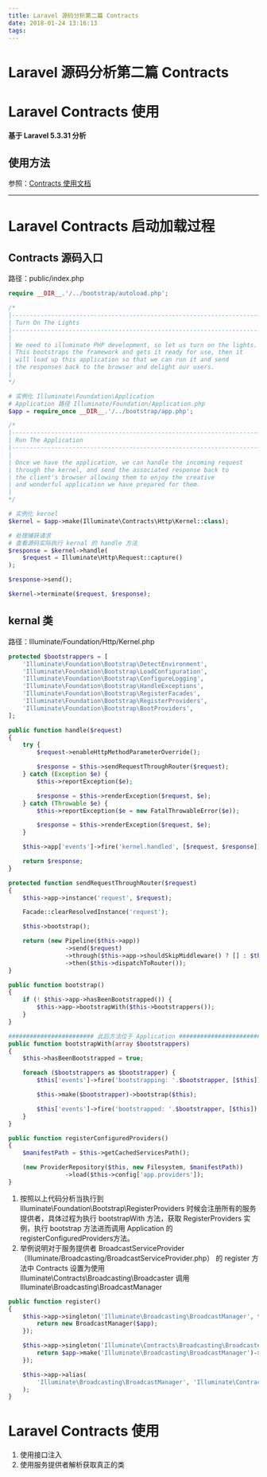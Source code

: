 ```yaml
---
title: Laravel 源码分析第二篇 Contracts
date: 2018-01-24 13:16:13
tags:
---
```

Laravel 源码分析第二篇 Contracts
===

# Laravel Contracts 使用

**基于 Laravel 5.3.31 分析**

## 使用方法

参照：[Contracts 使用文档](http://laravelacademy.org/post/5826.html)

---------------------

# Laravel Contracts 启动加载过程

## Contracts 源码入口

路径：public/index.php

```php
require __DIR__.'/../bootstrap/autoload.php';

/*
|--------------------------------------------------------------------------
| Turn On The Lights
|--------------------------------------------------------------------------
|
| We need to illuminate PHP development, so let us turn on the lights.
| This bootstraps the framework and gets it ready for use, then it
| will load up this application so that we can run it and send
| the responses back to the browser and delight our users.
|
*/

# 实例化 Illuminate\Foundation\Application
# Application 路径 Illuminate/Foundation/Application.php
$app = require_once __DIR__.'/../bootstrap/app.php';

/*
|--------------------------------------------------------------------------
| Run The Application
|--------------------------------------------------------------------------
|
| Once we have the application, we can handle the incoming request
| through the kernel, and send the associated response back to
| the client's browser allowing them to enjoy the creative
| and wonderful application we have prepared for them.
|
*/

# 实例化 kernel 
$kernel = $app->make(Illuminate\Contracts\Http\Kernel::class);

# 处理捕获请求
# 查看源码实际执行 kernal 的 handle 方法
$response = $kernel->handle(
    $request = Illuminate\Http\Request::capture()
);

$response->send();

$kernel->terminate($request, $response);
```

## kernal 类

路径：Illuminate/Foundation/Http/Kernel.php

```php
protected $bootstrappers = [
    'Illuminate\Foundation\Bootstrap\DetectEnvironment',
    'Illuminate\Foundation\Bootstrap\LoadConfiguration',
    'Illuminate\Foundation\Bootstrap\ConfigureLogging',
    'Illuminate\Foundation\Bootstrap\HandleExceptions',
    'Illuminate\Foundation\Bootstrap\RegisterFacades',
    'Illuminate\Foundation\Bootstrap\RegisterProviders',
    'Illuminate\Foundation\Bootstrap\BootProviders',
];

public function handle($request)
{
    try {
        $request->enableHttpMethodParameterOverride();

        $response = $this->sendRequestThroughRouter($request);
    } catch (Exception $e) {
        $this->reportException($e);

        $response = $this->renderException($request, $e);
    } catch (Throwable $e) {
        $this->reportException($e = new FatalThrowableError($e));

        $response = $this->renderException($request, $e);
    }

    $this->app['events']->fire('kernel.handled', [$request, $response]);

    return $response;
}

protected function sendRequestThroughRouter($request)
{
    $this->app->instance('request', $request);

    Facade::clearResolvedInstance('request');

    $this->bootstrap();

    return (new Pipeline($this->app))
                ->send($request)
                ->through($this->app->shouldSkipMiddleware() ? [] : $this->middleware)
                ->then($this->dispatchToRouter());
}

public function bootstrap()
{
    if (! $this->app->hasBeenBootstrapped()) {
        $this->app->bootstrapWith($this->bootstrappers());
    }
}

######################## 此后方法位于 Application ########################################
public function bootstrapWith(array $bootstrappers)
{
    $this->hasBeenBootstrapped = true;

    foreach ($bootstrappers as $bootstrapper) {
        $this['events']->fire('bootstrapping: '.$bootstrapper, [$this]);

        $this->make($bootstrapper)->bootstrap($this);

        $this['events']->fire('bootstrapped: '.$bootstrapper, [$this]);
    }
}

public function registerConfiguredProviders()
{
    $manifestPath = $this->getCachedServicesPath();

    (new ProviderRepository($this, new Filesystem, $manifestPath))
                ->load($this->config['app.providers']);
}

```
1. 按照以上代码分析当执行到 Illuminate\Foundation\Bootstrap\RegisterProviders 时候会注册所有的服务提供者，具体过程为执行 bootstrapWith 方法，获取 RegisterProviders 实例，执行 bootstrap 方法进而调用 Application 的 registerConfiguredProviders方法。
2. 举例说明对于服务提供者 BroadcastServiceProvider（Illuminate/Broadcasting/BroadcastServiceProvider.php） 的 register 方法中 Contracts 设置为使用 Illuminate\Contracts\Broadcasting\Broadcaster 调用 Illuminate\Broadcasting\BroadcastManager

```php
public function register()
{
    $this->app->singleton('Illuminate\Broadcasting\BroadcastManager', function ($app) {
        return new BroadcastManager($app);
    });

    $this->app->singleton('Illuminate\Contracts\Broadcasting\Broadcaster', function ($app) {
        return $app->make('Illuminate\Broadcasting\BroadcastManager')->connection();
    });

    $this->app->alias(
        'Illuminate\Broadcasting\BroadcastManager', 'Illuminate\Contracts\Broadcasting\Factory'
    );
}
```

# Laravel Contracts 使用

1. 使用接口注入
2. 使用服务提供者解析获取真正的类